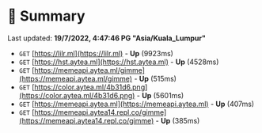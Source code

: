 # 📖 Summary
Last updated: **19/7/2022, 4:47:46 PG "Asia/Kuala_Lumpur"**

- `GET` [https://lilr.ml](https://lilr.ml) - **Up** (9923ms)
- `GET` [https://hst.aytea.ml](https://hst.aytea.ml) - **Up** (4528ms)
- `GET` [https://memeapi.aytea.ml/gimme](https://memeapi.aytea.ml/gimme) - **Up** (515ms)
- `GET` [https://color.aytea.ml/4b31d6.png](https://color.aytea.ml/4b31d6.png) - **Up** (5601ms)
- `GET` [https://memeapi.aytea.ml](https://memeapi.aytea.ml) - **Up** (407ms)
- `GET` [https://memeapi.aytea14.repl.co/gimme](https://memeapi.aytea14.repl.co/gimme) - **Up** (385ms)
